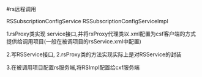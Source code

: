 #rs远程调用

RSSubscriptionConfigService
RSSubscriptionConfigServiceImpl

1.rsProxy类实现 service接口,并将rxProxy代理类以.xml配置为csf客户端的方式提供给调用项目(一般在被调项目的rsService.xml中配置)
  <bean id="dpos-auth-api.subscriptionConfigService" class="com.hd123.dpos.auth.rs.proxy.notification.SubscriptionConfigServiceProxy"
        p:codecBean-ref="dpos-auth-api.codecBean" p:service-ref="dpos-auth-api.rs.subscriptionConfigService"/>        

2.写RSService接口,
2.rsProxy类的方法实现实际上是对RSService的封装

3.在被调用项目配置rs服务端,将RSImpl配置给cxf服务端
      <bean class="com.hd123.dpos.auth.rs.service.notification.RSSubscriptionConfigServiceImpl"
        p:service-ref="subscriptionConfigServiceImpl"
        p:codecBean-ref="dpos-auth-service.codecBean" />